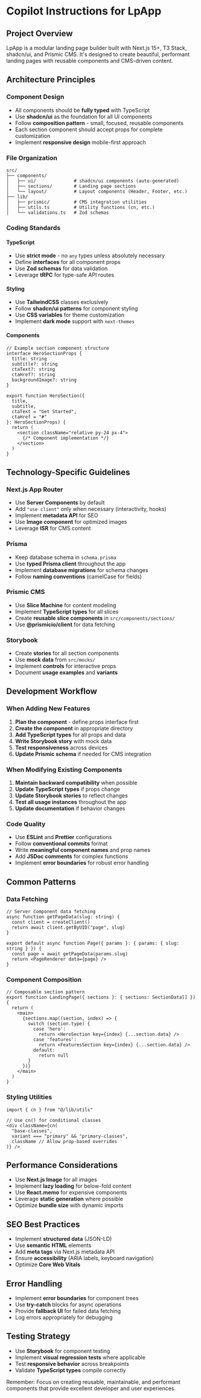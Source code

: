 # Copilot Instructions for LpApp

## Project Overview
LpApp is a modular landing page builder built with Next.js 15+, T3 Stack, shadcn/ui, and Prismic CMS. It's designed to create beautiful, performant landing pages with reusable components and CMS-driven content.

## Architecture Principles

### Component Design
- All components should be **fully typed** with TypeScript
- Use **shadcn/ui** as the foundation for all UI components
- Follow **composition pattern** - small, focused, reusable components
- Each section component should accept props for complete customization
- Implement **responsive design** mobile-first approach

### File Organization
```
src/
├── components/
│   ├── ui/              # shadcn/ui components (auto-generated)
│   ├── sections/        # Landing page sections
│   └── layout/          # Layout components (Header, Footer, etc.)
├── lib/
│   ├── prismic/         # CMS integration utilities
│   ├── utils.ts         # Utility functions (cn, etc.)
│   └── validations.ts   # Zod schemas
```

### Coding Standards

#### TypeScript
- Use **strict mode** - no `any` types unless absolutely necessary
- Define **interfaces** for all component props
- Use **Zod schemas** for data validation
- Leverage **tRPC** for type-safe API routes

#### Styling
- Use **TailwindCSS** classes exclusively
- Follow **shadcn/ui patterns** for component styling
- Use **CSS variables** for theme customization
- Implement **dark mode** support with `next-themes`

#### Components
```tsx
// Example section component structure
interface HeroSectionProps {
  title: string
  subtitle?: string
  ctaText?: string
  ctaHref?: string
  backgroundImage?: string
}

export function HeroSection({ 
  title, 
  subtitle, 
  ctaText = "Get Started", 
  ctaHref = "#" 
}: HeroSectionProps) {
  return (
    <section className="relative py-24 px-4">
      {/* Component implementation */}
    </section>
  )
}
```

## Technology-Specific Guidelines

### Next.js App Router
- Use **Server Components** by default
- Add `"use client"` only when necessary (interactivity, hooks)
- Implement **metadata API** for SEO
- Use **Image component** for optimized images
- Leverage **ISR** for CMS content

### Prisma
- Keep database schema in `schema.prisma`
- Use **typed Prisma client** throughout the app
- Implement **database migrations** for schema changes
- Follow **naming conventions** (camelCase for fields)

### Prismic CMS
- Use **Slice Machine** for content modeling
- Implement **TypeScript types** for all slices
- Create **reusable slice components** in `src/components/sections/`
- Use **@prismicio/client** for data fetching

### Storybook
- Create **stories** for all section components
- Use **mock data** from `src/mocks/`
- Implement **controls** for interactive props
- Document **usage examples** and **variants**

## Development Workflow

### When Adding New Features
1. **Plan the component** - define props interface first
2. **Create the component** in appropriate directory
3. **Add TypeScript types** for all props and data
4. **Write Storybook story** with mock data
5. **Test responsiveness** across devices
6. **Update Prismic schema** if needed for CMS integration

### When Modifying Existing Components
1. **Maintain backward compatibility** when possible
2. **Update TypeScript types** if props change
3. **Update Storybook stories** to reflect changes
4. **Test all usage instances** throughout the app
5. **Update documentation** if behavior changes

### Code Quality
- Use **ESLint** and **Prettier** configurations
- Follow **conventional commits** format
- Write **meaningful component names** and prop names
- Add **JSDoc comments** for complex functions
- Implement **error boundaries** for robust error handling

## Common Patterns

### Data Fetching
```tsx
// Server Component data fetching
async function getPageData(slug: string) {
  const client = createClient()
  return await client.getByUID("page", slug)
}

export default async function Page({ params }: { params: { slug: string } }) {
  const page = await getPageData(params.slug)
  return <PageRenderer data={page} />
}
```

### Component Composition
```tsx
// Composable section pattern
export function LandingPage({ sections }: { sections: SectionData[] }) {
  return (
    <main>
      {sections.map((section, index) => {
        switch (section.type) {
          case 'hero':
            return <HeroSection key={index} {...section.data} />
          case 'features':
            return <FeaturesSection key={index} {...section.data} />
          default:
            return null
        }
      })}
    </main>
  )
}
```

### Styling Utilities
```tsx
import { cn } from "@/lib/utils"

// Use cn() for conditional classes
<div className={cn(
  "base-classes",
  variant === "primary" && "primary-classes",
  className // Allow prop-based overrides
)} />
```

## Performance Considerations
- Use **Next.js Image** for all images
- Implement **lazy loading** for below-fold content
- Use **React.memo** for expensive components
- Leverage **static generation** where possible
- Optimize **bundle size** with dynamic imports

## SEO Best Practices
- Implement **structured data** (JSON-LD)
- Use **semantic HTML** elements
- Add **meta tags** via Next.js metadata API
- Ensure **accessibility** (ARIA labels, keyboard navigation)
- Optimize **Core Web Vitals**

## Error Handling
- Implement **error boundaries** for component trees
- Use **try-catch** blocks for async operations
- Provide **fallback UI** for failed data fetching
- Log errors appropriately for debugging

## Testing Strategy
- Use **Storybook** for component testing
- Implement **visual regression tests** where applicable
- Test **responsive behavior** across breakpoints
- Validate **TypeScript types** compile correctly

Remember: Focus on creating reusable, maintainable, and performant components that provide excellent developer and user experiences.
